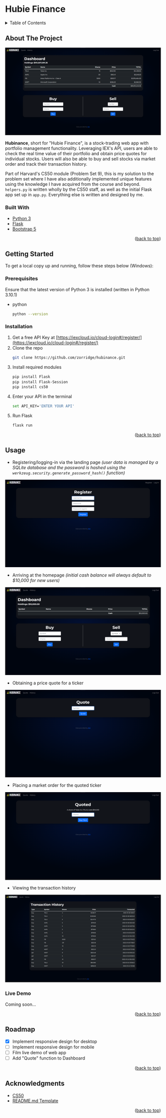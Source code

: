 # Hubie Finance

<!-- TABLE OF CONTENTS -->
<details>
  <summary>Table of Contents</summary>
  <ol>
    <li>
      <a href="#about-the-project">About The Project</a>
      <ul>
        <li><a href="#built-with">Built With</a></li>
      </ul>
    </li>
    <li>
      <a href="#getting-started">Getting Started</a>
      <ul>
        <li><a href="#prerequisites">Prerequisites</a></li>
        <li><a href="#installation">Installation</a></li>
      </ul>
    </li>
    <li><a href="#usage">Usage</a></li>
    <li><a href="#roadmap">Roadmap</a></li>
    <li><a href="#acknowledgments">Acknowledgments</a></li>
  </ol>
</details>



<!-- ABOUT THE PROJECT -->
## About The Project

![homepage](/demo/homepage.png)

**Hubinance**, short for "Hubie Finance", is a stock-trading web app with portfolio management functionality. Leveraging IEX's API, users are able to check the real time value of their portfolio and obtain price quotes for individual stocks. Users will also be able to buy and sell stocks via market order and track their transaction history.

Part of Harvard's CS50 module (Problem Set 9), this is my solution to the problem set where I have also additionally implemented unique features using the knowledge I have acquired from the course and beyond. `helpers.py` is written wholly by the CS50 staff, as well as the initial Flask app set up in `app.py`. Everything else is written and designed by me. 

### Built With

* [Python 3](https://www.python.org/)
* [Flask](https://flask.palletsprojects.com/en/2.0.x/)
* [Bootstrap 5](https://getbootstrap.com)

<p align="right">(<a href="#top">back to top</a>)</p>



<!-- GETTING STARTED -->
## Getting Started

To get a local copy up and running, follow these steps below (Windows):

### Prerequisites

Ensure that the latest version of Python 3 is installed (written in Python 3.10.1)
* python
  ```sh
  python --version
  ```

### Installation

1. Get a free API Key at [https://iexcloud.io/cloud-login#/register/](https://iexcloud.io/cloud-login#/register/)
2. Clone the repo
   ```sh
   git clone https://github.com/zorridge/hubinance.git
   ```
3. Install required modules
   ```sh
   pip install Flask
   pip install Flask-Session
   pip install cs50
   ```
4. Enter your API in the terminal
   ```sh
   set API_KEY='ENTER YOUR API'
   ```
5. Run Flask
   ```sh
   flask run
   ```

<p align="right">(<a href="#top">back to top</a>)</p>



<!-- USAGE EXAMPLES -->
## Usage
* Registering/logging-in via the landing page *(user data is managed by a SQLite database and the password is hashed using the `werkzeug.security.generate_password_hash()` function)*

![register](/demo/register.png)

* Arriving at the homepage *(initial cash balance will always default to $10,000 for new users)*

![new user homepage](/demo/homepageEmpty.png)

* Obtaining a price quote for a ticker

![quote](/demo/quote.png)

* Placing a market order for the quoted ticker

![quoted](/demo/quoted.png)

* Viewing the transaction history

![history](/demo/history.png)

### Live Demo
Coming soon...

<p align="right">(<a href="#top">back to top</a>)</p>



<!-- ROADMAP -->
## Roadmap

- [x] Implement responsive design for desktop
- [ ] Implement responsive design for mobile
- [ ] Film live demo of web app
- [ ] Add "Quote" function to Dashboard

<p align="right">(<a href="#top">back to top</a>)</p>



<!-- ACKNOWLEDGMENTS -->
## Acknowledgments

* [CS50](https://cs50.harvard.edu/x/2022/psets/9/finance/)
* [README.md Template](https://github.com/othneildrew/Best-README-Template)

<p align="right">(<a href="#top">back to top</a>)</p>
